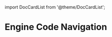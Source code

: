 import DocCardList from '@theme/DocCardList';

# Engine Code Navigation
<!--
TODO:
-->

<DocCardList />
